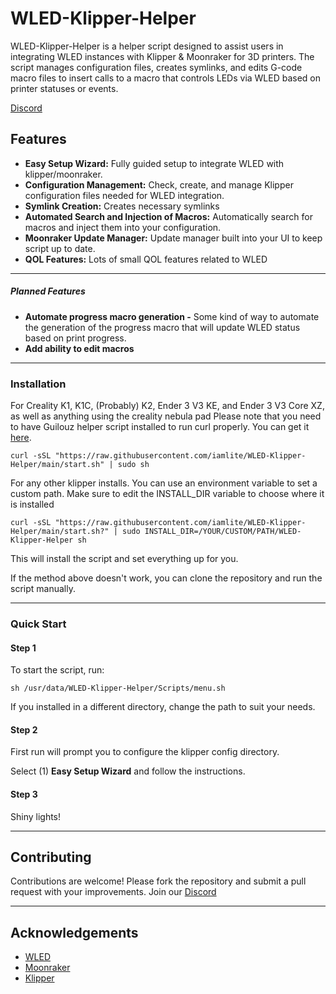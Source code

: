 # WLED-Klipper-Helper

WLED-Klipper-Helper is a helper script designed to assist users in integrating WLED instances with Klipper & Moonraker for 3D printers. The script manages configuration files, creates symlinks, and edits G-code macro files to insert calls to a macro that controls LEDs via WLED based on printer statuses or events.

[Discord](https://discord.gg/uYBuFXUmcU)


## Features

- **Easy Setup Wizard:** Fully guided setup to integrate WLED with klipper/moonraker.
- **Configuration Management:** Check, create, and manage Klipper configuration files needed for WLED integration.
- **Symlink Creation:** Creates necessary symlinks
- **Automated Search and Injection of Macros:** Automatically search for macros and inject them into your configuration.
- **Moonraker Update Manager:** Update manager built into your UI to keep script up to date.
- **QOL Features:** Lots of small QOL features related to WLED

---

##### Planned Features

- **Automate progress macro generation -** Some kind of way to automate the generation of the progress macro that will update WLED status based on print progress. 
- **Add ability to edit macros**

---

### Installation

For Creality K1, K1C, (Probably) K2, Ender 3 V3 KE, and Ender 3 V3 Core XZ, as well as anything using the creality nebula pad
Please note that you need to have Guilouz helper script installed to run curl properly. You can get it [here](https://github.com/Guilouz/Creality-Helper-Script).

```shell
curl -sSL "https://raw.githubusercontent.com/iamlite/WLED-Klipper-Helper/main/start.sh" | sudo sh
```

For any other klipper installs. You can use an environment variable to set a custom path. Make sure to edit the INSTALL_DIR variable to choose where it is installed

```shell
curl -sSL "https://raw.githubusercontent.com/iamlite/WLED-Klipper-Helper/main/start.sh?" | sudo INSTALL_DIR=/YOUR/CUSTOM/PATH/WLED-Klipper-Helper sh
```

This will install the script and set everything up for you.

If the method above doesn't work, you can clone the repository and run the script manually.

---

### Quick Start

#### Step 1

To start the script, run:

```shell
sh /usr/data/WLED-Klipper-Helper/Scripts/menu.sh
```

If you installed in a different directory, change the path to suit your needs. 

#### Step 2

First run will prompt you to configure the klipper config directory.

Select (1) **Easy Setup Wizard** and follow the instructions.

#### Step 3

Shiny lights!

---

## Contributing

Contributions are welcome! Please fork the repository and submit a pull request with your improvements.
Join our [Discord](https://discord.gg/uYBuFXUmcU)

---

## Acknowledgements

- [WLED](https://github.com/Aircoookie/WLED)
- [Moonraker](https://github.com/ArdaKul/moonraker)
- [Klipper](https://github.com/Klipper3d/klipper)
